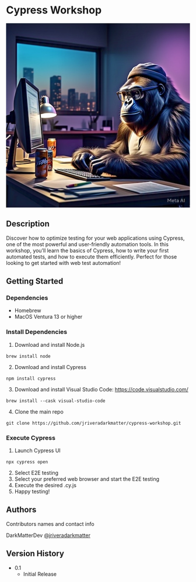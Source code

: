 # Cypress Workshop

<p align="center">
  <img src="./img/mr-gorilla-coding.jpg" alt="Size Limit CLI" width="738">
</p>

## Description

Discover how to optimize testing for your web applications using Cypress, one of the most powerful and user-friendly automation tools. In this workshop, you’ll learn the basics of Cypress, how to write your first automated tests, and how to execute them efficiently. Perfect for those looking to get started with web test automation!


## Getting Started

### Dependencies

* Homebrew
* MacOS Ventura 13 or higher

### Install Dependencies

1. Download and install Node.js
```
brew install node
```
2. Download and install Cypress
```
npm install cypress
```
3. Download and install Visual Studio Code: https://code.visualstudio.com/
```
brew install --cask visual-studio-code
```
4. Clone the main repo
```
git clone https://github.com/jriveradarkmatter/cypress-workshop.git
```

### Execute Cypress

1. Launch Cypress UI
```
npx cypress open
```
2. Select E2E testing
3. Select your preferred web browser and start the E2E testing
4. Execute the desired .cy.js
5. Happy testing!


## Authors

Contributors names and contact info

DarkMatterDev
[@jriveradarkmatter](https://github.com/jriveradarkmatter)


## Version History

* 0.1
    * Initial Release

